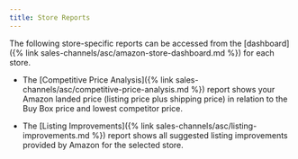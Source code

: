 ```yaml
---
title: Store Reports
---
```


The following store-specific reports can be accessed from the [dashboard]({% link sales-channels/asc/amazon-store-dashboard.md %}) for each store.

- The [Competitive Price Analysis]({% link sales-channels/asc/competitive-price-analysis.md %}) report shows your Amazon landed price (listing price plus shipping price) in relation to the Buy Box price and lowest competitor price.

- The [Listing Improvements]({% link sales-channels/asc/listing-improvements.md %}) report shows all suggested listing improvements provided by Amazon for the selected store.
